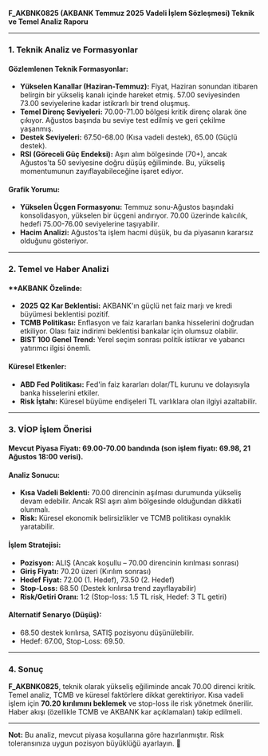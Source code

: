 **F_AKBNK0825 (AKBANK Temmuz 2025 Vadeli İşlem Sözleşmesi) Teknik ve Temel Analiz Raporu**

---

### **1. Teknik Analiz ve Formasyonlar**

#### **Gözlemlenen Teknik Formasyonlar:**
- **Yükselen Kanallar (Haziran-Temmuz):** Fiyat, Haziran sonundan itibaren belirgin bir yükseliş kanalı içinde hareket etmiş. 57.00 seviyesinden 73.00 seviyelerine kadar istikrarlı bir trend oluşmuş.
- **Temel Direnç Seviyeleri:** 70.00-71.00 bölgesi kritik direnç olarak öne çıkıyor. Ağustos başında bu seviye test edilmiş ve geri çekilme yaşanmış.
- **Destek Seviyeleri:** 67.50-68.00 (Kısa vadeli destek), 65.00 (Güçlü destek).
- **RSI (Göreceli Güç Endeksi):** Aşırı alım bölgesinde (70+), ancak Ağustos'ta 50 seviyesine doğru düşüş eğiliminde. Bu, yükseliş momentumunun zayıflayabileceğine işaret ediyor.

#### **Grafik Yorumu:**
- **Yükselen Üçgen Formasyonu:** Temmuz sonu-Ağustos başındaki konsolidasyon, yükselen bir üçgeni andırıyor. 70.00 üzerinde kalıcılık, hedefi 75.00-76.00 seviyelerine taşıyabilir.
- **Hacim Analizi:** Ağustos'ta işlem hacmi düşük, bu da piyasanın kararsız olduğunu gösteriyor.

---

### **2. Temel ve Haber Analizi**

#### **AKBANK Özelinde:
- **2025 Q2 Kar Beklentisi:** AKBANK'ın güçlü net faiz marjı ve kredi büyümesi beklentisi pozitif.
- **TCMB Politikası:** Enflasyon ve faiz kararları banka hisselerini doğrudan etkiliyor. Olası faiz indirimi beklentisi bankalar için olumsuz olabilir.
- **BIST 100 Genel Trend:** Yerel seçim sonrası politik istikrar ve yabancı yatırımcı ilgisi önemli.

#### **Küresel Etkenler:**
- **ABD Fed Politikası:** Fed'in faiz kararları dolar/TL kurunu ve dolayısıyla banka hisselerini etkiler.
- **Risk İştahı:** Küresel büyüme endişeleri TL varlıklara olan ilgiyi azaltabilir.

---

### **3. VİOP İşlem Önerisi**

#### **Mevcut Piyasa Fiyatı:** 69.00-70.00 bandında (son işlem fiyatı: 69.98, 21 Ağustos 18:00 verisi).

#### **Analiz Sonucu:**
- **Kısa Vadeli Beklenti:** 70.00 direncinin aşılması durumunda yükseliş devam edebilir. Ancak RSI aşırı alım bölgesinde olduğundan dikkatli olunmalı.
- **Risk:** Küresel ekonomik belirsizlikler ve TCMB politikası oynaklık yaratabilir.

#### **İşlem Stratejisi:**
- **Pozisyon:** ALIŞ (Ancak koşullu – 70.00 direncinin kırılması sonrası)
- **Giriş Fiyatı:** 70.20 üzeri (Kırılım sonrası)
- **Hedef Fiyat:** 72.00 (1. Hedef), 73.50 (2. Hedef)
- **Stop-Loss:** 68.50 (Destek kırılırsa trend zayıflayabilir)
- **Risk/Getiri Oranı:** 1:2 (Stop-loss: 1.5 TL risk, Hedef: 3 TL getiri)

#### **Alternatif Senaryo (Düşüş):**
- 68.50 destek kırılırsa, SATIŞ pozisyonu düşünülebilir.
- Hedef: 67.00, Stop-Loss: 69.50.

---

### **4. Sonuç**
**F_AKBNK0825**, teknik olarak yükseliş eğiliminde ancak 70.00 direnci kritik. Temel analiz, TCMB ve küresel faktörlere dikkat gerektiriyor. Kısa vadeli işlem için **70.20 kırılımını beklemek** ve stop-loss ile risk yönetmek önerilir. Haber akışı (özellikle TCMB ve AKBANK kar açıklamaları) takip edilmeli.

---

**Not:** Bu analiz, mevcut piyasa koşullarına göre hazırlanmıştır. Risk toleransınıza uygun pozisyon büyüklüğü ayarlayın. 🎯
